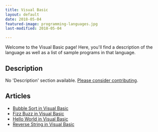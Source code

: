 ```yaml
---
title: Visual Basic
layout: default
date: 2018-05-04
featured-image: programming-languages.jpg
last-modified: 2018-05-04

---
```


Welcome to the Visual Basic page! Here, you'll find a description of the language as well as a list of sample programs in that language.

## Description

No 'Description' section available. [Please consider contributing](https://github.com/TheRenegadeCoder/sample-programs-website).

## Articles

- [Bubble Sort in Visual Basic](https://rzuckerm.github.io/sample-programs-website-copy/projects/bubble-sort/visual-basic)
- [Fizz Buzz in Visual Basic](https://rzuckerm.github.io/sample-programs-website-copy/projects/fizz-buzz/visual-basic)
- [Hello World in Visual Basic](https://rzuckerm.github.io/sample-programs-website-copy/projects/hello-world/visual-basic)
- [Reverse String in Visual Basic](https://rzuckerm.github.io/sample-programs-website-copy/projects/reverse-string/visual-basic)